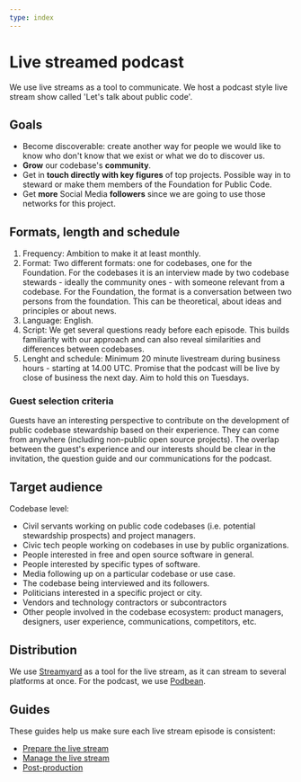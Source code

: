 ```yaml
---
type: index
---
```


# Live streamed podcast

We use live streams as a tool to communicate. We host a podcast style live stream show called 'Let's talk about public code'.

## Goals

- Become discoverable: create another way for people we would like to know who don't know that we exist or what we do to discover us.
- **Grow** our codebase's **community**.
- Get in **touch directly with key figures** of top projects. Possible way in to steward or make them members of the Foundation for Public Code.
- Get **more** Social Media **followers** since we are going to use those networks for this project.

## Formats, length and schedule

1. Frequency: Ambition to make it at least monthly.
2. Format: Two different formats: one for codebases, one for the Foundation. For the codebases it is an interview made by two codebase stewards - ideally the community ones - with someone relevant from a codebase. For the Foundation, the format is a conversation between two persons from the foundation. This can be theoretical, about ideas and principles or about news.
3. Language: English.
4. Script: We get several questions ready before each episode. This builds familiarity with our approach and can also reveal similarities and differences between codebases.
5. Lenght and schedule: Minimum 20 minute livestream during business hours - starting at 14.00 UTC. Promise that the podcast will be live by close of business the next day. Aim to hold this on Tuesdays.

### Guest selection criteria

Guests have an interesting perspective to contribute on the development of public codebase stewardship based on their experience. They can come from anywhere (including non-public open source projects).
The overlap between the guest's experience and our interests should be clear in the invitation, the question guide and our communications for the podcast.

## Target audience

Codebase level:

- Civil servants working on public code codebases (i.e. potential stewardship prospects) and project managers.
- Civic tech people working on codebases in use by public organizations.
- People interested in free and open source software in general.
- People interested by specific types of software.
- Media following up on a particular codebase or use case.
- The codebase being interviewed and its followers.
- Politicians interested in a specific project or city.
- Vendors and technology contractors or subcontractors
- Other people involved in the codebase ecosystem: product managers, designers, user experience, communications, competitors, etc.

## Distribution

We use [Streamyard](../tool-management/streamyard.md) as a tool for the live stream, as it can stream to several platforms at once. For the podcast, we use [Podbean](../tool-management/podbean.md).

## Guides

These guides help us make sure each live stream episode is consistent:

- [Prepare the live stream](prepare-live-stream.md)
- [Manage the live stream](manage-live-stream.md)
- [Post-production](post-production.md)
